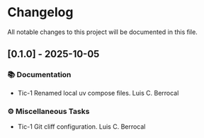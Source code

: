 # Changelog

All notable changes to this project will be documented in this file.

## [0.1.0] - 2025-10-05

### 📚 Documentation

- Tic-1 Renamed local uv compose files. Luis C. Berrocal

### ⚙️ Miscellaneous Tasks

- Tic-1 Git cliff configuration. Luis C. Berrocal

<!-- generated by git-cliff -->

